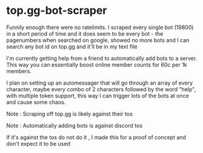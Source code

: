 # top.gg-bot-scraper

Funnily enough there were no ratelimits. I scraped every single bot (19800) in a short period of time and it does seem to be every bot - the pagenumbers when searched on google, showed no more bots and I can search any bot id on top.gg and it'll be in my text file

I'm currently getting help from a friend to automatically add bots to a server. This way you can essentially boost online member counts for 60c per 1k members.

I plan on setting up an automessager that will go through an array of every character, maybe every combo of 2 characters followed by the word "help", with multiple token support, this way I can trigger lots of the bots at once and cause some chaos.


Note : Scraping off top.gg is likely against their tos 

Note : Automatically adding bots is against discord tos

If it's against the tos do not do it , I made this for a proof of concept and don't expect it to be used
